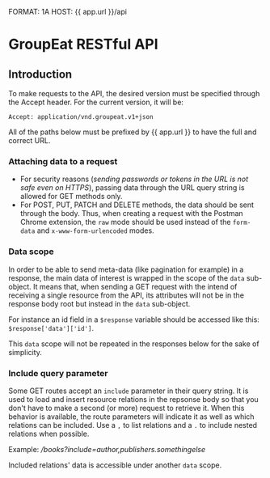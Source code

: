 FORMAT: 1A
HOST: {{ app.url }}/api

# GroupEat RESTful API

## Introduction

To make requests to the API, the desired version must be specified through the Accept header. For the current version, it will be:

```http
Accept: application/vnd.groupeat.v1+json
```

All of the paths below must be prefixed by {{ app.url }} to have the full and correct URL.

### Attaching data to a request

 - For security reasons (_sending passwords or tokens in the URL is not safe even on HTTPS_), passing data through the URL query string is allowed for GET methods only.
 - For POST, PUT, PATCH and DELETE methods, the data should be sent through the body. Thus, when creating a request with the Postman Chrome extension, the `raw` mode should be used instead of the `form-data` and `x-www-form-urlencoded` modes.

### Data scope

In order to be able to send meta-data (like pagination for example) in a response, the main data of interest is wrapped in the scope of the `data` sub-object. It means that, when sending a GET request with the intend of receiving a single resource from the API, its attributes will not be in the response body root but instead in the `data` sub-object.

For instance an id field in a `$response` variable should be accessed like this: `$response['data']['id']`.

This `data` scope will not be repeated in the responses below for the sake of simplicity.

### Include query parameter

Some GET routes accept an `include` parameter in their query string. It is used to load and insert resource relations in the repsonse body so that you don't have to make a second (or more) request to retrieve it. When this behavior is available, the route parameters will indicate it as well as which relations can be included. Use a `,` to list relations and a `.` to include nested relations when possible.

Example: _/books?include=author,publishers.somethingelse_

Included relations' data is accessible under another `data` scope.

